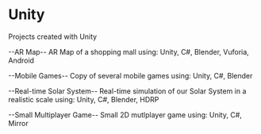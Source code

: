 # Unity
Projects created with Unity

--AR Map--
AR Map of a shopping mall
using: Unity, C#, Blender, Vuforia, Android

--Mobile Games--
Copy of several mobile games
using: Unity, C#, Blender

--Real-time Solar System--
Real-time simulation of our Solar System in a realistic scale
using: Unity, C#, Blender, HDRP

--Small Multiplayer Game--
Small 2D mutlplayer game
using: Unity, C#, Mirror

